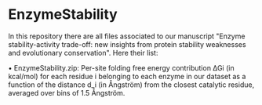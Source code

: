 # EnzymeStability

In this repository there are all files associated to our manuscript "Enzyme stability-activity trade-off: new insights from protein stability weaknesses and evolutionary conservation". Here their list:

• EnzymeStability.zip: Per-site folding free energy contribution ∆Gi (in kcal/mol) for each residue i belonging to each enzyme in our dataset as a function of the distance d_i (in Ångström) from the closest catalytic residue, averaged over bins of 1.5 Ångström. 
